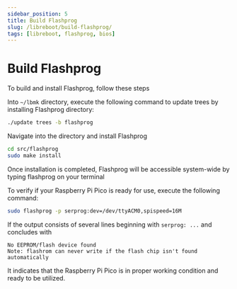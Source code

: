 ```yaml
---
sidebar_position: 5
title: Build Flashprog
slug: /libreboot/build-flashprog/
tags: [libreboot, flashprog, bios]
---
```


# Build Flashprog

To build and install Flashprog, follow these steps

Into `~/lbmk` directory, execute the following command to update trees by installing Flashprog directory:

```bash
./update trees -b flashprog

```
Navigate into the directory and install Flashprog

```bash
cd src/flashprog
sudo make install
```

Once installation is completed, Flashprog will be accessible system-wide by typing flashprog on your terminal

To verify if your Raspberry Pi Pico is ready for use, execute the following command:

```bash
sudo flashprog -p serprog:dev=/dev/ttyACM0,spispeed=16M
```

If the output consists of several lines beginning with `serprog: ...` and concludes with

```text
No EEPROM/flash device found
Note: flashrom can never write if the flash chip isn't found automatically
```

It indicates that the Raspberry Pi Pico is in proper working condition and ready to be utilized.
